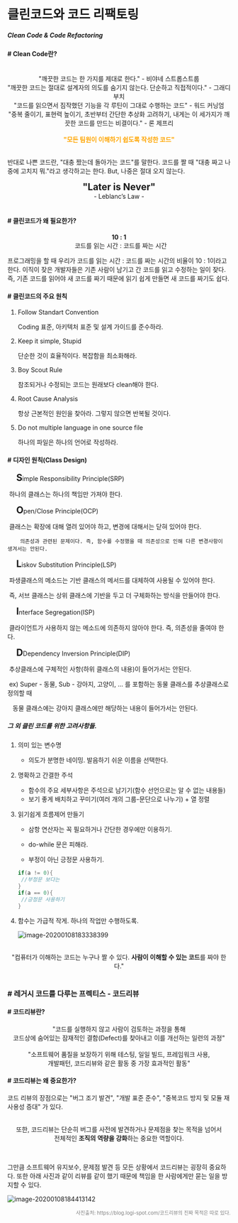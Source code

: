 # 클린코드와 코드 리팩토링

##### Clean Code & Code Refactoring



#### \# Clean Code란?

<br/>

<center>"깨끗한 코드는 한 가지를 제대로 한다." - 비야네 스트롭스트룹</center>
<center>"깨끗한 코드는 절대로 설계자의 의도를 숨기지 않는다. 단순하고 직접적이다." - 그래디 부치</center>
<center>"코드를 읽으면서 짐작했던 기능을 각 루틴이 그대로 수행하는 코드" - 워드 커닝엄<br/>
"중복 줄이기, 표현력 높이기, 초반부터 간단한 추상화 고려하기, 내게는 이 세가지가 깨끗한 코드를 만드는 비결이다." - 론 제프리</center>

<br>

<center style="color:orange; font-weight:bold">"모든 팀원이 이해하기 쉽도록 작성한 코드"</center>

<br/>

반대로 나쁜 코드란, "대충 짰는데 돌아가는 코드"를 말한다. 코드를 짤 때 "대충 짜고 나중에 고치지 뭐."라고 생각하고는 한다. But, 나중은 절대 오지 않는다.

<center><b style="font-size:1.5em">"Later is Never"</b>
<br/> - Leblanc’s Law - </center>

<br/>



#### \# 클린코드가 왜 필요한가?

<center><b>10 : 1</b><br/>
&nbsp; 코드를 읽는 시간 : 코드를 짜는 시간</center>

 프로그래밍을 할 때 우리가 코드를 읽는 시간 : 코드를 짜는 시간의 비율이 10 : 1이라고 한다. 이직이 잦은 개발자들은 기존 사람이 남기고 간 코드를 읽고 수정하는 일이 잦다. 즉, 기존 코드를 읽어야 새 코드를 짜기 때문에 읽기 쉽게 만들면 새 코드를 짜기도 쉽다.



#### # 클린코드의 주요 원칙

1. Follow Standart Convention

   Coding 표준, 아키텍처 표준 및 설계 가이드를 준수하라.

2. Keep it simple, Stupid

   단순한 것이 효율적이다. 복잡함을 최소화해라.

3. Boy Scout Rule

   참조되거나 수정되는 코드는 원래보다 clean해야 한다.

4. Root Cause Analysis

   항상 근본적인 원인을 찾아라. 그렇지 않으면 반복될 것이다.

5. Do not multiple language in one source file

   하나의 파일은 하나의 언어로 작성하라.



#### \# 디자인 원칙(Class Design)

<b style="font-size:1.5em">    S</b>imple Responsibility Principle(SRP)

​		하나의 클래스는 하나의 책임만 가져야 한다.

<b style="font-size:1.5em">&nbsp;&nbsp;&nbsp;&nbsp;O</b>pen/Close Principle(OCP)

​		클래스는 확장에 대해 열려 있어야 하고, 변경에 대해서는 닫혀 있어야 한다. 

 		의존성과 관련된 문제이다. 즉, 함수를 수정했을 때 의존성으로 인해 다른 변경사항이 생겨서는 안된다.

<b style="font-size:1.5em">&nbsp;&nbsp;&nbsp;&nbsp;L</b>iskov Substitution Principle(LSP)

​		파생클래스의 메소드는 기반 클래스의 메서드를 대체하여 사용될 수 있어야 한다.

​		즉, 서브 클래스는 상위 클래스에 기반을 두고 더 구체화하는 방식을 만들어야 한다.

<b style="font-size:1.5em">&nbsp;&nbsp;&nbsp;&nbsp;I</b>nterface Segregation(ISP)

​		클라이언트가 사용하지 않는 메소드에 의존하지 않아야 한다. 즉, 의존성을 줄여야 한다.

<b style="font-size:1.5em">&nbsp;&nbsp;&nbsp;&nbsp;D</b>Dependency Inversion Principle(DIP)

​		추상클래스에 구체적인 사항(하위 클래스의 내용)이 들어가서는 안된다.

​		ex) Super - 동물, Sub - 강아지, 고양이, ... 를 포함하는 동물 클래스를 추상클래스로 정의할 때 

​			&nbsp;&nbsp;동물 클래스에는 강아지 클래스에만 해당하는 내용이 들어가서는 안된다.



##### 그 외 클린 코드를 위한 고려사항들.

1. 의미 있는 변수명

   - 의도가 분명한 네이밍. 발음하기 쉬운 이름을 선택한다.

2. 명확하고 간결한 주석

   - 함수의 주요 세부사항은 주석으로 남기기(함수 선언으로는 알 수 없는 내용들)
   - 보기 좋게 배치하고 꾸미기(여러 개의 그룹-문단으로 나누기) + 열 정렬

3. 읽기쉽게 흐름제어 만들기

   - 삼항 연산자는 꼭 필요하거나 간단한 경우에만 이용하기.
   - do-while 문은 피해라.

   - 부정이 아닌 긍정문 사용하기.

   ```java
   if(a != 0){
   	//부정문 보다는
   }
   if(a == 0){
   	//긍정문 사용하기
   }
   ```

4. 함수는 가급적 작게. 하나의 작업만 수행하도록.

   ![image-20200108183338399](C:\Users\multicampus\AppData\Roaming\Typora\typora-user-images\image-20200108183338399.png)

<br/>

<center>"컴퓨터가 이해하는 코드는 누구나 짤 수 있다. <b>사람이 이해할 수 있는 코드</b>를 짜야 한다."</center>

<br/>



### \# 레거시 코드를 다루는 프렉티스 - 코드리뷰

#### # 코드리뷰란?

<center>"코드를 실행하지 않고 사람이 검토하는 과정을 통해<br/>
    코드상에 숨어있는 잠재적인 결함(Defect)를 찾아내고 이를 개선하는 일련의 과정"<br/><br/>
    "소프트웨어 품질을 보장하기 위해 테스팅, 일일 빌드, 프레임워크 사용, <br/>개발패턴, 코드리뷰와 같은 활동 중 가장 효과적인 활동"</center>



#### # 코드리뷰는 왜 중요한가?

코드 리뷰의 장점으로는 "버그 조기 발견", "개발 표준 준수", "중복코드 방지 및 모듈 재사용성 증대" 가 있다.

<br/>

<center>또한, 코드리뷰는 단순히 버그를 사전에 발견하거나 문제점을 찾는 목적을 넘어서<br/>
    전체적인 <b>조직의 역량을 강화</b>하는 중요한 역할이다.</center>

​	<br/>

 그만큼 소프트웨어 유지보수, 문제점 발견 등 모든 상황에서 코드리뷰는 굉장히 중요하다. 또한 아래 사진과 같이 리뷰를 같이 했기 때문에 책임을 한 사람에게만 묻는 일을 방지할 수 있다.

![image-20200108184413142](C:\Users\multicampus\AppData\Roaming\Typora\typora-user-images\image-20200108184413142.png)

<p style="text-align:right; color:gray; font-size:0.8em">사진출처: https://blog.logi-spot.com/코드리뷰의 진짜 목적은 따로 있다.</p>

<br/>









